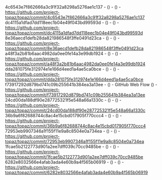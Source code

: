 4c6543e7f862666a3c91f32a8298a5276ae1c137 -  () -  () - https://github.com/project-topaz/topaz/commit/4c6543e7f862666a3c91f32a8298a5276ae1c137
dc4115a1dfad7dd118eec1b04e49f043bd99593d -  () -  () - https://github.com/project-topaz/topaz/commit/dc4115a1dfad7dd118eec1b04e49f043bd99593d
8e36aecd1defb28da821986548f3ffe0491d23ca -  () -  () - https://github.com/project-topaz/topaz/commit/8e36aecd1defb28da821986548f3ffe0491d23ca
a48f3a2b81b6aac4982da0ee0fe14a3e99db1924 -  () -  () - https://github.com/project-topaz/topaz/commit/a48f3a2b81b6aac4982da0ee0fe14a3e99db1924
dda281075fe312974e1e166d4eed1a4ae5ca0bce -  () -  () - https://github.com/project-topaz/topaz/commit/dda281075fe312974e1e166d4eed1a4ae5ca0bce
f73917292d879bd741c09b255641b384ea3a13ee -  () - GitHub Web Flow () - https://github.com/project-topaz/topaz/commit/f73917292d879bd741c09b255641b384ea3a13ee
24cd00da188df90e287725321f5e548a66a1330c -  () -  () - https://github.com/project-topaz/topaz/commit/24cd00da188df90e287725321f5e548a66a1330c
36b9a6f82688744c8ac4e15cbd017905f770ccc4 -  () -  () - https://github.com/project-topaz/topaz/commit/36b9a6f82688744c8ac4e15cbd017905f770ccc4
72953eb9907346a1f155f11e9a8c8504e0a734ea -  () -  () - https://github.com/project-topaz/topaz/commit/72953eb9907346a1f155f11e9a8c8504e0a734ea
1fcae5b2122773d901a2ee7dff039c70cc9485be -  () -  () - https://github.com/project-topaz/topaz/commit/1fcae5b2122773d901a2ee7dff039c70cc9485be
6282e8032566e4afab3ada4e60b9a4f565b06919 -  () -  () - https://github.com/project-topaz/topaz/commit/6282e8032566e4afab3ada4e60b9a4f565b06919
